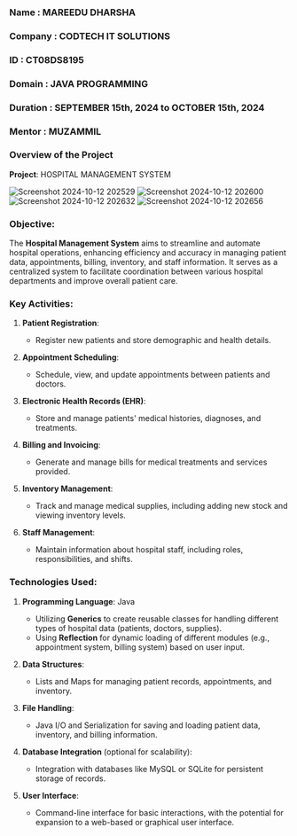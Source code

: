 ### Name : MAREEDU DHARSHA
### Company : CODTECH IT SOLUTIONS
### ID : CT08DS8195
### Domain : JAVA PROGRAMMING
### Duration : SEPTEMBER 15th, 2024 to OCTOBER 15th, 2024
### Mentor : MUZAMMIL

### Overview of the Project

**Project**: HOSPITAL MANAGEMENT SYSTEM

![Screenshot 2024-10-12 202529](https://github.com/user-attachments/assets/0eec83e2-800c-40ea-8586-084e2838868f)
![Screenshot 2024-10-12 202600](https://github.com/user-attachments/assets/03782311-42fd-4fbe-a3e8-303acf478ff7)
![Screenshot 2024-10-12 202632](https://github.com/user-attachments/assets/5097b071-0865-46c7-9201-39e748d6638a)
![Screenshot 2024-10-12 202656](https://github.com/user-attachments/assets/e7e1b529-7ef5-4b88-837d-c8447588c1d4)

### Objective:
The **Hospital Management System** aims to streamline and automate hospital operations, enhancing efficiency and accuracy in managing patient data, appointments, billing, inventory, and staff information. It serves as a centralized system to facilitate coordination between various hospital departments and improve overall patient care.

### Key Activities:
1. **Patient Registration**:
   - Register new patients and store demographic and health details.
   
2. **Appointment Scheduling**:
   - Schedule, view, and update appointments between patients and doctors.
   
3. **Electronic Health Records (EHR)**:
   - Store and manage patients' medical histories, diagnoses, and treatments.
   
4. **Billing and Invoicing**:
   - Generate and manage bills for medical treatments and services provided.
   
5. **Inventory Management**:
   - Track and manage medical supplies, including adding new stock and viewing inventory levels.
   
6. **Staff Management**:
   - Maintain information about hospital staff, including roles, responsibilities, and shifts.

### Technologies Used:
1. **Programming Language**: Java
   - Utilizing **Generics** to create reusable classes for handling different types of hospital data (patients, doctors, supplies).
   - Using **Reflection** for dynamic loading of different modules (e.g., appointment system, billing system) based on user input.
   
2. **Data Structures**: 
   - Lists and Maps for managing patient records, appointments, and inventory.
   
3. **File Handling**:
   - Java I/O and Serialization for saving and loading patient data, inventory, and billing information.
   
4. **Database Integration** (optional for scalability):
   - Integration with databases like MySQL or SQLite for persistent storage of records.
   
5. **User Interface**: 
   - Command-line interface for basic interactions, with the potential for expansion to a web-based or graphical user interface.
